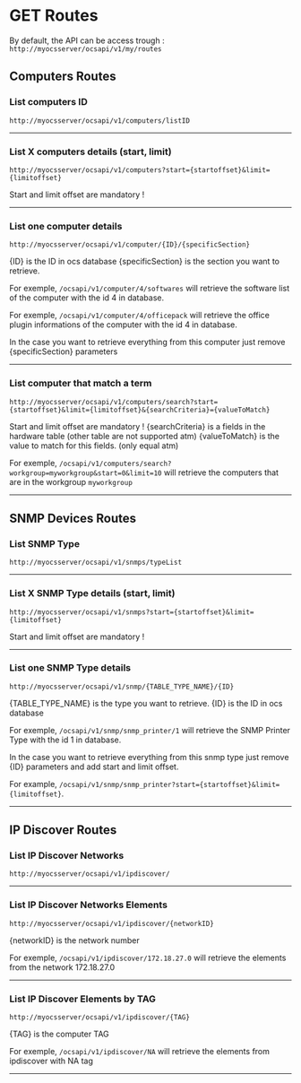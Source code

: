 # GET Routes

By default, the API can be access trough : 
`http://myocsserver/ocsapi/v1/my/routes`

## Computers Routes

### List computers ID

`http://myocsserver/ocsapi/v1/computers/listID`

<hr>

### List X computers details (start, limit)

`http://myocsserver/ocsapi/v1/computers?start={startoffset}&limit={limitoffset}`

Start and limit offset are mandatory !

<hr>

### List one computer details

`http://myocsserver/ocsapi/v1/computer/{ID}/{specificSection}`

{ID} is the ID in ocs database
{specificSection} is the section you want to retrieve.

For exemple, `/ocsapi/v1/computer/4/softwares` will retrieve the software list of the computer with the id 4 in database.

For exemple, `/ocsapi/v1/computer/4/officepack` will retrieve the office plugin informations of the computer with the id 4 in database.

In the case you want to retrieve everything from this computer just remove {specificSection} parameters

<hr>

### List computer that match a term

`http://myocsserver/ocsapi/v1/computers/search?start={startoffset}&limit={limitoffset}&{searchCriteria}={valueToMatch}`

Start and limit offset are mandatory !
{searchCriteria} is a fields in the hardware table (other table are not supported atm)
{valueToMatch} is the value to match for this fields. (only equal atm)

For exemple, `/ocsapi/v1/computers/search?workgroup=myworkgroup&start=0&limit=10` will retrieve the computers that are in the workgroup `myworkgroup`

<hr>

## SNMP Devices Routes

### List SNMP Type

`http://myocsserver/ocsapi/v1/snmps/typeList`

<hr>

### List X SNMP Type details (start, limit)

`http://myocsserver/ocsapi/v1/snmps?start={startoffset}&limit={limitoffset}`

Start and limit offset are mandatory !

<hr>

### List one SNMP Type details

`http://myocsserver/ocsapi/v1/snmp/{TABLE_TYPE_NAME}/{ID}`

{TABLE_TYPE_NAME} is the type you want to retrieve.
{ID} is the ID in ocs database

For exemple, `/ocsapi/v1/snmp/snmp_printer/1` will retrieve the SNMP Printer Type with the id 1 in database.

In the case you want to retrieve everything from this snmp type just remove {ID} parameters and add start and limit offset.

For example, `/ocsapi/v1/snmp/snmp_printer?start={startoffset}&limit={limitoffset}`.

<hr>

## IP Discover Routes

### List IP Discover Networks

`http://myocsserver/ocsapi/v1/ipdiscover/`

<hr>

### List IP Discover Networks Elements

`http://myocsserver/ocsapi/v1/ipdiscover/{networkID}`

{networkID} is the network number

For exemple, `/ocsapi/v1/ipdiscover/172.18.27.0` will retrieve the elements from the network 172.18.27.0

<hr>

### List IP Discover Elements by TAG

`http://myocsserver/ocsapi/v1/ipdiscover/{TAG}`

{TAG} is the computer TAG

For exemple, `/ocsapi/v1/ipdiscover/NA` will retrieve the elements from ipdiscover with NA tag

<hr>